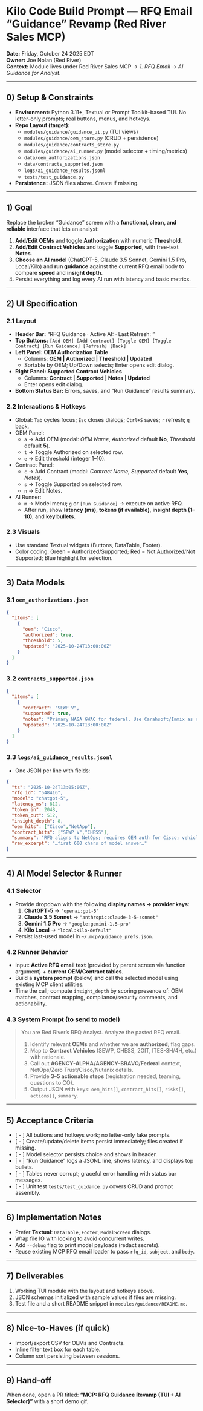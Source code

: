 # Kilo Code Build Prompt — RFQ Email “Guidance” Revamp (Red River Sales MCP)
**Date:** Friday, October 24 2025 EDT  
**Owner:** Joe Nolan (Red River)  
**Context:** Module lives under Red River Sales MCP → *1. RFQ Email* → *AI Guidance for Analyst*.

---

## 0) Setup & Constraints
- **Environment:** Python 3.11+, Textual or Prompt Toolkit–based TUI. No letter-only prompts; real buttons, menus, and hotkeys.
- **Repo Layout (target):**
  - `modules/guidance/guidance_ui.py` (TUI views)
  - `modules/guidance/oem_store.py` (CRUD + persistence)
  - `modules/guidance/contracts_store.py`
  - `modules/guidance/ai_runner.py` (model selector + timing/metrics)
  - `data/oem_authorizations.json`
  - `data/contracts_supported.json`
  - `logs/ai_guidance_results.jsonl`
  - `tests/test_guidance.py`
- **Persistence:** JSON files above. Create if missing.

---

## 1) Goal
Replace the broken “Guidance” screen with a **functional, clean, and reliable** interface that lets an analyst:
1. **Add/Edit OEMs** and toggle **Authorization** with numeric **Threshold**.
2. **Add/Edit Contract Vehicles** and toggle **Supported**, with free-text **Notes**.
3. **Choose an AI model** (ChatGPT-5, Claude 3.5 Sonnet, Gemini 1.5 Pro, Local/Kilo) and **run guidance** against the current RFQ email body to compare **speed** and **insight depth**.
4. Persist everything and log every AI run with latency and basic metrics.

---

## 2) UI Specification
### 2.1 Layout
- **Header Bar:** “RFQ Guidance · Active AI: <model> · Last Refresh: <timestamp>”
- **Top Buttons:** `[Add OEM] [Add Contract] [Toggle OEM] [Toggle Contract] [Run Guidance] [Refresh] [Back]`
- **Left Panel: OEM Authorization Table**
  - Columns: **OEM | Authorized | Threshold | Updated**
  - Sortable by OEM; Up/Down selects; Enter opens edit dialog.
- **Right Panel: Supported Contract Vehicles**
  - Columns: **Contract | Supported | Notes | Updated**
  - Enter opens edit dialog.
- **Bottom Status Bar:** Errors, saves, and “Run Guidance” results summary.

### 2.2 Interactions & Hotkeys
- Global: `Tab` cycles focus; `Esc` closes dialogs; `Ctrl+S` saves; `r` refresh; `q` back.
- OEM Panel:
  - `a` → Add OEM (modal: *OEM Name*, *Authorized* default **No**, *Threshold* default **5**).
  - `t` → Toggle Authorized on selected row.
  - `e` → Edit threshold (integer 1–10).
- Contract Panel:
  - `c` → Add Contract (modal: *Contract Name*, *Supported* default **Yes**, *Notes*).
  - `s` → Toggle Supported on selected row.
  - `n` → Edit Notes.
- AI Runner:
  - `m` → Model menu; `g` or `[Run Guidance]` → execute on active RFQ.
  - After run, show **latency (ms)**, **tokens (if available)**, **insight depth (1–10)**, and **key bullets**.

### 2.3 Visuals
- Use standard Textual widgets (Buttons, DataTable, Footer).  
- Color coding: Green = Authorized/Supported; Red = Not Authorized/Not Supported; Blue highlight for selection.

---

## 3) Data Models
### 3.1 `oem_authorizations.json`
```json
{
  "items": [
    {
      "oem": "Cisco",
      "authorized": true,
      "threshold": 5,
      "updated": "2025-10-24T13:00:00Z"
    }
  ]
}
```
### 3.2 `contracts_supported.json`
```json
{
  "items": [
    {
      "contract": "SEWP V",
      "supported": true,
      "notes": "Primary NASA GWAC for federal. Use Carahsoft/Immix as needed.",
      "updated": "2025-10-24T13:00:00Z"
    }
  ]
}
```
### 3.3 `logs/ai_guidance_results.jsonl`
- One JSON per line with fields:
```json
{
  "ts": "2025-10-24T13:05:06Z",
  "rfq_id": "548416",
  "model": "chatgpt-5",
  "latency_ms": 812,
  "token_in": 2048,
  "token_out": 512,
  "insight_depth": 8,
  "oem_hits": ["Cisco","NetApp"],
  "contract_hits": ["SEWP V","CHESS"],
  "summary": "RFQ aligns to NetOps; requires OEM auth for Cisco; vehicles: CHESS, SEWP.",
  "raw_excerpt": "…first 600 chars of model answer…"
}
```

---

## 4) AI Model Selector & Runner
### 4.1 Selector
- Provide dropdown with the following **display names → provider keys**:
  1. **ChatGPT‑5** → `"openai:gpt-5"`
  2. **Claude 3.5 Sonnet** → `"anthropic:claude-3-5-sonnet"`
  3. **Gemini 1.5 Pro** → `"google:gemini-1.5-pro"`
  4. **Kilo Local** → `"local:kilo-default"`
- Persist last-used model in `~/.mcp/guidance_prefs.json`.

### 4.2 Runner Behavior
- Input: **Active RFQ email text** (provided by parent screen via function argument) + **current OEM/Contract tables**.
- Build a **system prompt** (below) and call the selected model using existing MCP client utilities.
- Time the call; compute `insight_depth` by scoring presence of: OEM matches, contract mapping, compliance/security comments, and actionability.

### 4.3 System Prompt (to send to model)
> You are Red River’s RFQ Analyst. Analyze the pasted RFQ email.  
> 1) Identify relevant **OEMs** and whether we are **authorized**; flag gaps.  
> 2) Map to **Contract Vehicles** (SEWP, CHESS, 2GIT, ITES-3H/4H, etc.) with rationale.  
> 3) Call out **AGENCY-ALPHA/AGENCY-BRAVO/Federal** context, NetOps/Zero Trust/Cisco/Nutanix details.  
> 4) Provide **3–5 actionable steps** (registration needed, teaming, questions to CO).  
> 5) Output JSON with keys: `oem_hits[]`, `contract_hits[]`, `risks[]`, `actions[]`, `summary`.

---

## 5) Acceptance Criteria
- [ - ] All buttons and hotkeys work; no letter-only fake prompts.
- [ - ] Create/update/delete items persist immediately; files created if missing.
- [ - ] Model selector persists choice and shows in header.
- [ - ] “Run Guidance” logs a JSONL line, shows latency, and displays top bullets.
- [ - ] Tables never corrupt; graceful error handling with status bar messages.
- [ - ] Unit test `tests/test_guidance.py` covers CRUD and prompt assembly.

---

## 6) Implementation Notes
- Prefer **Textual**: `DataTable`, `Footer`, `ModalScreen` dialogs.
- Wrap file IO with locking to avoid concurrent writes.
- Add `--debug` flag to print model payloads (redact secrets).
- Reuse existing MCP RFQ email loader to pass `rfq_id`, `subject`, and `body`.

---

## 7) Deliverables
1. Working TUI module with the layout and hotkeys above.
2. JSON schemas initialized with sample values if files are missing.
3. Test file and a short README snippet in `modules/guidance/README.md`.

---

## 8) Nice-to-Haves (if quick)
- Import/export CSV for OEMs and Contracts.
- Inline filter text box for each table.
- Column sort persisting between sessions.

---

## 9) Hand-off
When done, open a PR titled: **“MCP: RFQ Guidance Revamp (TUI + AI Selector)”** with a short demo gif.